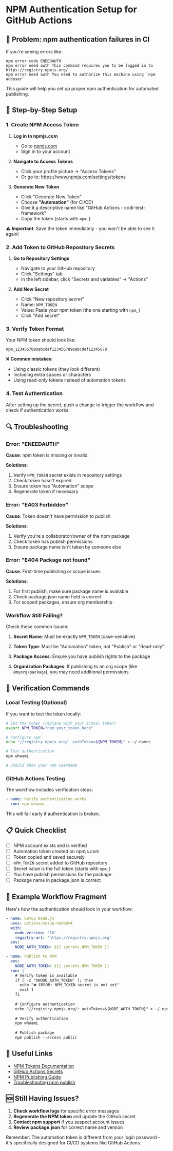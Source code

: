 # NPM Authentication Setup for GitHub Actions

## 🚨 Problem: npm authentication failures in CI

If you're seeing errors like:
```
npm error code ENEEDAUTH
npm error need auth This command requires you to be logged in to https://registry.npmjs.org/
npm error need auth You need to authorize this machine using `npm adduser`
```

This guide will help you set up proper npm authentication for automated publishing.

## 🔧 Step-by-Step Setup

### 1. Create NPM Access Token

1. **Log in to npmjs.com**
   - Go to [npmjs.com](https://npmjs.com)
   - Sign in to your account

2. **Navigate to Access Tokens**
   - Click your profile picture → "Access Tokens"
   - Or go to: https://www.npmjs.com/settings/tokens

3. **Generate New Token**
   - Click "Generate New Token"
   - Choose **"Automation"** (for CI/CD)
   - Give it a descriptive name like "GitHub Actions - codi-test-framework"
   - Copy the token (starts with `npm_`)

⚠️ **Important**: Save the token immediately - you won't be able to see it again!

### 2. Add Token to GitHub Repository Secrets

1. **Go to Repository Settings**
   - Navigate to your GitHub repository
   - Click "Settings" tab
   - In the left sidebar, click "Secrets and variables" → "Actions"

2. **Add New Secret**
   - Click "New repository secret"
   - Name: `NPM_TOKEN`
   - Value: Paste your npm token (the one starting with `npm_`)
   - Click "Add secret"

### 3. Verify Token Format

Your NPM token should look like:
```
npm_1234567890abcdef1234567890abcdef12345678
```

❌ **Common mistakes:**
- Using classic tokens (they look different)
- Including extra spaces or characters
- Using read-only tokens instead of automation tokens

### 4. Test Authentication

After setting up the secret, push a change to trigger the workflow and check if authentication works.

## 🔍 Troubleshooting

### Error: "ENEEDAUTH"

**Cause**: npm token is missing or invalid

**Solutions**:
1. Verify `NPM_TOKEN` secret exists in repository settings
2. Check token hasn't expired
3. Ensure token has "Automation" scope
4. Regenerate token if necessary

### Error: "E403 Forbidden"

**Cause**: Token doesn't have permission to publish

**Solutions**:
1. Verify you're a collaborator/owner of the npm package
2. Check token has publish permissions
3. Ensure package name isn't taken by someone else

### Error: "E404 Package not found"

**Cause**: First-time publishing or scope issues

**Solutions**:
1. For first publish, make sure package name is available
2. Check package.json name field is correct
3. For scoped packages, ensure org membership

### Workflow Still Failing?

Check these common issues:

1. **Secret Name**: Must be exactly `NPM_TOKEN` (case-sensitive)

2. **Token Type**: Must be "Automation" token, not "Publish" or "Read-only"

3. **Package Access**: Ensure you have publish rights to the package

4. **Organization Packages**: If publishing to an org scope (like `@myorg/package`), you may need additional permissions

## 🎯 Verification Commands

### Local Testing (Optional)

If you want to test the token locally:

```bash
# Set the token (replace with your actual token)
export NPM_TOKEN="npm_your_token_here"

# Configure npm
echo "//registry.npmjs.org/:_authToken=${NPM_TOKEN}" > ~/.npmrc

# Test authentication
npm whoami

# Should show your npm username
```

### GitHub Actions Testing

The workflow includes verification steps:

```yaml
- name: Verify authentication works
  run: npm whoami
```

This will fail early if authentication is broken.

## 📋 Quick Checklist

- [ ] NPM account exists and is verified
- [ ] Automation token created on npmjs.com
- [ ] Token copied and saved securely
- [ ] `NPM_TOKEN` secret added to GitHub repository
- [ ] Secret value is the full token (starts with `npm_`)
- [ ] You have publish permissions for the package
- [ ] Package name in package.json is correct

## 🚀 Example Workflow Fragment

Here's how the authentication should look in your workflow:

```yaml
- name: Setup Node.js
  uses: actions/setup-node@v4
  with:
    node-version: '18'
    registry-url: 'https://registry.npmjs.org'
  env:
    NODE_AUTH_TOKEN: ${{ secrets.NPM_TOKEN }}

- name: Publish to NPM
  env:
    NODE_AUTH_TOKEN: ${{ secrets.NPM_TOKEN }}
  run: |
    # Verify token is available
    if [ -z "$NODE_AUTH_TOKEN" ]; then
      echo "❌ ERROR: NPM_TOKEN secret is not set"
      exit 1
    fi
    
    # Configure authentication
    echo "//registry.npmjs.org/:_authToken=${NODE_AUTH_TOKEN}" > ~/.npmrc
    
    # Verify authentication
    npm whoami
    
    # Publish package
    npm publish --access public
```

## 🔗 Useful Links

- [NPM Tokens Documentation](https://docs.npmjs.com/about-access-tokens)
- [GitHub Actions Secrets](https://docs.github.com/en/actions/security-guides/encrypted-secrets)
- [NPM Publishing Guide](https://docs.npmjs.com/packages-and-modules/contributing-packages-to-the-registry)
- [Troubleshooting npm publish](https://docs.npmjs.com/troubleshooting-npm-publish-errors)

## 🆘 Still Having Issues?

1. **Check workflow logs** for specific error messages
2. **Regenerate the NPM token** and update the GitHub secret
3. **Contact npm support** if you suspect account issues
4. **Review package.json** for correct name and version

Remember: The automation token is different from your login password - it's specifically designed for CI/CD systems like GitHub Actions.